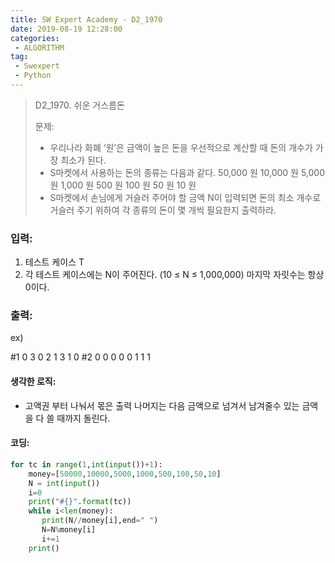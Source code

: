 ```yaml
---
title: SW Expert Academy - D2_1970
date: 2019-08-19 12:28:00
categories:
 - ALGORITHM
tag:
 - Swexpert
 - Python
---
```


> D2_1970. 쉬운 거스름돈
>
> 문제:
>
> - 우리나라 화폐 ‘원’은 금액이 높은 돈을 우선적으로 계산할 때 돈의 개수가 가장 최소가 된다.
> - S마켓에서 사용하는 돈의 종류는 다음과 같다.
>   50,000 원
>   10,000 원
>   5,000 원
>   1,000 원
>   500 원
>   100 원
>   50 원
>   10 원
> - S마켓에서 손님에게 거슬러 주어야 할 금액 N이 입력되면 돈의 최소 개수로 거슬러 주기 위하여 각 종류의 돈이 몇 개씩 필요한지 출력하라.  

### 입력:

1. 테스트 케이스 T
2. 각 테스트 케이스에는 N이 주어진다. (10 ≤ N ≤ 1,000,000) 마지막 자릿수는 항상 0이다.



### 출력:

ex)

#1
0 3 0 2 1 3 1 0
#2
0 0 0 0 0 1 1 1



#### 생각한 로직:

- 고액권 부터 나눠서 몫은 출력 나머지는 다음 금액으로 넘겨서 남겨줄수 있는 금액을 다 쓸 때까지 돌린다.

#### 코딩:

```python
for tc in range(1,int(input())+1):
    money=[50000,10000,5000,1000,500,100,50,10]
    N = int(input())
    i=0
    print("#{}".format(tc))
    while i<len(money):
       print(N//money[i],end=" ")
       N=N%money[i]
       i+=1
    print()
```



[출처]: https://www.swexpertacademy.com/